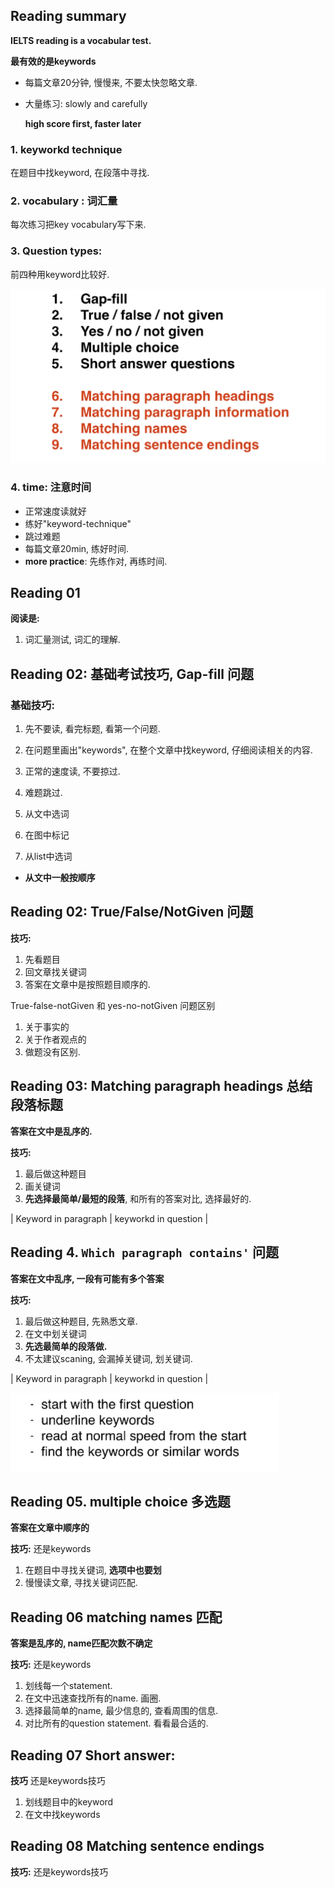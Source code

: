 ## Reading summary

**IELTS reading is a vocabular test.**

**最有效的是keywords**



- 每篇文章20分钟, 慢慢来, 不要太快忽略文章.

- 大量练习: slowly and carefully

  **high score first, faster later**













### 1. keyworkd technique

在题目中找keyword, 在段落中寻找.





### 2. vocabulary : 词汇量

每次练习把key vocabulary写下来.





### 3. Question types: 

前四种用keyword比较好.

![image-20220823213630921](Read01.assets/image-20220823213630921.png)



### 4. time: 注意时间

- 正常速度读就好
- 练好"keyword-technique"
- 跳过难题
- 每篇文章20min, 练好时间. 
- **more practice**: 先练作对, 再练时间.





## Reading 01

**阅读是:**

1. 词汇量测试, 词汇的理解.

 

## Reading 02: 基础考试技巧, Gap-fill 问题

### 基础技巧:

1. 先不要读, 看完标题, 看第一个问题.
2. 在问题里画出"keywords", 在整个文章中找keyword, 仔细阅读相关的内容. 

3. 正常的速度读, 不要掠过.
4. 难题跳过.



1. 从文中选词
2. 在图中标记
3. 从list中选词

- **从文中一般按顺序**







## Reading 02: True/False/NotGiven 问题

**技巧:** 

1. 先看题目
2. 回文章找关键词
3. 答案在文章中是按照题目顺序的.

True-false-notGiven 和 yes-no-notGiven 问题区别

1. 关于事实的
2. 关于作者观点的
3. 做题没有区别.





## Reading 03: Matching paragraph headings 总结段落标题

**答案在文中是乱序的.**

**技巧:** 

1. 最后做这种题目
2. 画关键词
3. **先选择最简单/最短的段落**, 和所有的答案对比, 选择最好的.

| Keyword in paragraph |  keyworkd in question |





## Reading 4. `Which paragraph contains'` 问题

**答案在文中乱序, 一段有可能有多个答案**

**技巧:**

1. 最后做这种题目, 先熟悉文章.
2. 在文中划关键词
3. **先选最简单的段落做.**
4. 不太建议scaning, 会漏掉关键词, 划关键词.

| Keyword in paragraph |  keyworkd in question |

<img src="Read01.assets/image-20220908000808132.png" alt="image-20220908000808132" style="zoom: 50%;" />





## Reading 05. multiple choice 多选题

**答案在文章中顺序的**

**技巧:** 还是keywords 

1.  在题目中寻找关键词, **选项中也要划**
2. 慢慢读文章, 寻找关键词匹配.





## Reading 06 matching names 匹配

**答案是乱序的, name匹配次数不确定**

**技巧:** 还是keywords

1. 划线每一个statement.
2. 在文中迅速查找所有的name. 画圈. 
3. 选择最简单的name, 最少信息的, 查看周围的信息.
4. 对比所有的question statement. 看看最合适的.





## Reading 07 Short answer: 



**技巧** 还是keywords技巧

1. 划线题目中的keyword
2. 在文中找keywords



## Reading 08 Matching sentence endings

**技巧:** 还是keywords技巧









































